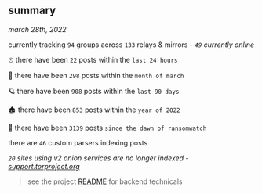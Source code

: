 
## summary
_march 28th, 2022_

currently tracking `94` groups across `133` relays & mirrors - _`49` currently online_

⏲ there have been `22` posts within the `last 24 hours`

🦈 there have been `298` posts within the `month of march`

🪐 there have been `908` posts within the `last 90 days`

🏚 there have been `853` posts within the `year of 2022`

🦕 there have been `3139` posts `since the dawn of ransomwatch`

there are `46` custom parsers indexing posts

_`20` sites using v2 onion services are no longer indexed - [support.torproject.org](https://support.torproject.org/onionservices/v2-deprecation/)_

> see the project [README](https://github.com/thetanz/ransomwatch#ransomwatch--) for backend technicals
